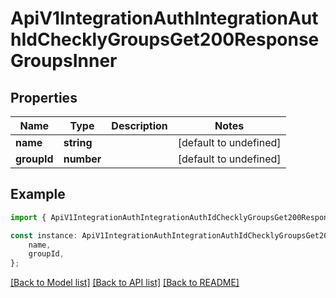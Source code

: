# ApiV1IntegrationAuthIntegrationAuthIdChecklyGroupsGet200ResponseGroupsInner


## Properties

Name | Type | Description | Notes
------------ | ------------- | ------------- | -------------
**name** | **string** |  | [default to undefined]
**groupId** | **number** |  | [default to undefined]

## Example

```typescript
import { ApiV1IntegrationAuthIntegrationAuthIdChecklyGroupsGet200ResponseGroupsInner } from './api';

const instance: ApiV1IntegrationAuthIntegrationAuthIdChecklyGroupsGet200ResponseGroupsInner = {
    name,
    groupId,
};
```

[[Back to Model list]](../README.md#documentation-for-models) [[Back to API list]](../README.md#documentation-for-api-endpoints) [[Back to README]](../README.md)

